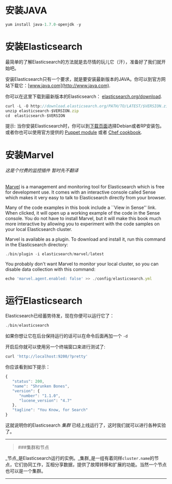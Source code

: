 # 安装JAVA
```js
yum install java-1.7.0-openjdk -y
```

# 安装Elasticsearch

最简单的了解Elasticsearch的方法就是去尽情的玩儿它（汗），准备好了我们就开始吧。

安装Elasticsearch只有一个要求，就是要安装最新版本的JAVA。你可以到官方网站下载它：[www.java.com](http://www.java.com).

你可以在这里下载到最新版本的Elasticsearch：
[elasticsearch.org/download](http://www.elasticsearch.org/download/).

```js
curl -L -O http://download.elasticsearch.org/PATH/TO/LATEST/$VERSION.zip
unzip elasticsearch-$VERSION.zip
cd  elasticsearch-$VERSION
```

提示: 当你安装Elasticsearch时，你可以到[下载页面](http://www.elasticsearch.org/downloads)选择Debian或者RP安装包。或者你也可以使用官方提供的 [Puppet module](https://github.com/elasticsearch/puppet-elasticsearch) 或者 [Chef cookbook](https://github.com/elasticsearch/cookbook-elasticsearch).



# 安装Marvel
###### 这是个付费的监控插件 暂时先不翻译
[Marvel](http://www.elasticsearch.com/marvel) is a management and monitoring
tool for Elasticsearch which is free for development use. It comes with an
interactive console called Sense which makes it very easy to talk to
Elasticsearch directly from your browser.

Many of the code examples in this book include a ``View in Sense'' link. When
clicked, it will open up a working example of the code in the Sense console.
You do not have to install Marvel, but it will make this book much more
interactive by allowing you to  experiment with the code samples on your local
Elasticsearch cluster.

Marvel is available as a plugin. To download and install it, run this command
in the Elasticsearch directory:

```js
./bin/plugin -i elasticsearch/marvel/latest
```

You probably don't want Marvel to monitor your local cluster, so you can
disable data collection with this command:

```js
echo 'marvel.agent.enabled: false' >> ./config/elasticsearch.yml
```

# 运行Elasticsearch

Elasticsearch已经蓄势待发，现在你便可以运行它了：

```js
./bin/elasticsearch
```
如果你想让它在后台保持运行的话可以在命令后面再加一个 `-d`

开启后你就可以使用另一个终端窗口来进行测试了:

```js
curl 'http://localhost:9200/?pretty'
```


你应该看到如下提示：

```js
{
   "status": 200,
   "name": "Shrunken Bones",
   "version": {
      "number": "1.1.0",
      "lucene_version": "4.7"
   },
   "tagline": "You Know, for Search"
}
```

这就说明你的Elasticsearch _集群_ 已经上线运行了，这时我们就可以进行各种实验了。

****
> ###集群和节点

_节点_是Elasticsearch运行的实例。_集群_是一组有着同样`cluster.name`的节点，它们协同工作，互相分享数据，提供了故障转移和扩展的功能。当然一个节点也可以是一个集群。

****
